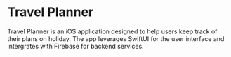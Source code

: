 # Travel Planner
Travel Planner is an iOS application designed to help users keep track of their plans on holiday. The app leverages SwiftUI for the user interface and intergrates with Firebase for backend services.
